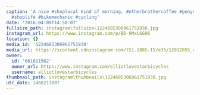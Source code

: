 ```yaml
---
caption: 'A nice #shoplocal kind of morning. #otherbrothercoffee #ponyshop #lovestarbicyclebags
  #shoplife #bikemechanic #cycling'
date: '2016-04-09T14:58:07'
fullsize_path: instagram\fullsize\1224685306961751930.jpg
instagram_url: https://www.instagram.com/p/BD-9MxLGG96
location: {}
media_id: '1224685306961751930'
media_url: https://scontent.cdninstagram.com/t51.2885-15/e35/12912855_480187895519363_572432510_n.jpg?ig_cache_key=MTIyNDY4NTMwNjk2MTc1MTkzMA%3D%3D.2
owner:
  id: '661611562'
  owner_url: https://www.instagram.com/elliotlovestarbicycles
  username: elliotlovestarbicycles
thumbnail_path: instagram\thumbnails\1224685306961751930.jpg
utc_date: 1460213887
---
```

